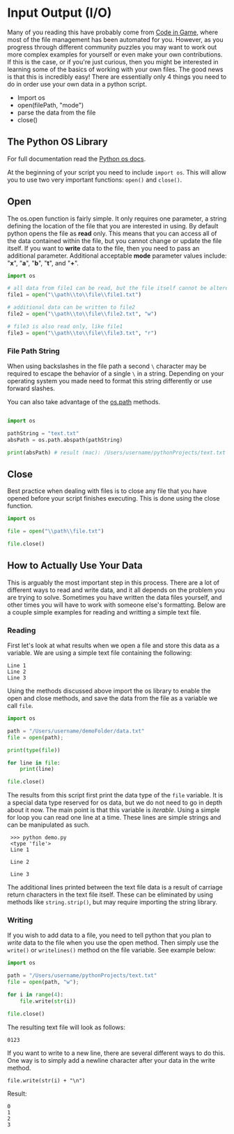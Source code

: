 # Input Output (I/O)

Many of you reading this have probably come from [Code in Game](https://www.codingame.com/), where most of the file management has been automated for you. However, as you progress through different community puzzles you may want to work out more complex examples for yourself or even make your own contributions. 
If this is the case, or if you're just curious, then you might be interested in learning some of the basics of working with your own files. The good news is that this is incredibly easy! There are essentially only 4 things you need to do in order use your own data in a python script.

* Import os
* open(filePath, "mode")
* parse the data from the file
* close()

## The Python OS Library

For full documentation read the [Python os docs](https://docs.python.org/3/library/os.html).

At the beginning of your script you need to include ```import os```. This will allow you to use two very important functions: ```open()``` and ```close()```.

## Open

The os.open function is fairly simple. It only requires one parameter, a string defining the location of the file that you are interested in using. By default python opens the file as **read** only. This means that you can access all of the data contained within the file, but you cannot change or update the file itself. If you want to **write** data to the file, then you need to pass an additional parameter. Additional acceptable **mode** parameter values include: "**x**", "**a**", "**b**", "**t**", and "**+**".

```python
import os

# all data from file1 can be read, but the file itself cannot be altered 
file1 = open("\\path\\to\\file\\file1.txt")

# additional data can be written to file2 
file2 = open("\\path\\to\\file\\file2.txt", "w")

# file3 is also read only, like file1
file3 = open("\\path\\to\\file\\file3.txt", "r")
```

### File Path String 

When using backslashes in the file path a second `\` character may be required to escape the behavior of a single `\` in a string. Depending on your operating system you made need to format this string differently or use forward slashes.

You can also take advantage of the [os.path](https://docs.python.org/3/library/os.path.html) methods.

```python 

import os

pathString = "text.txt"
absPath = os.path.abspath(pathString)

print(absPath) # result (mac): /Users/username/pythonProjects/text.txt

```

## Close

Best practice when dealing with files is to close any file that you have opened before your script finishes executing. This is done using the close function.

```python
import os

file = open("\\path\\file.txt")

file.close()
```

## How to Actually Use Your Data

This is arguably the most important step in this process. There are a lot of different ways to read and write data, and it all depends on the problem you are trying to solve. 
Sometimes you have written the data files yourself, and other times you will have to work with someone else's formatting. 
Below are a couple simple examples for reading and writting a simple text file.

### Reading

First let's look at what results when we open a file and store this data as a variable. We are using a simple text file containing the following:

```text
Line 1
Line 2
Line 3
```

Using the methods discussed above import the os library to enable the open and close methods, and save the data from the file as a variable we call `file`.


```python 
import os

path = "/Users/username/demoFolder/data.txt"
file = open(path);

print(type(file))

for line in file:
    print(line)

file.close()
```

The results from this script first print the data type of the `file` variable. It is a special data type reserved for os data, but we do not need to go in depth about it now. 
The main point is that this variable is *iterable*. Using a simple for loop you can read one line at a time. These lines are simple strings and can be manipulated as such.

```console
 >>> python demo.py 
 <type 'file'>
 Line 1

 Line 2

 Line 3
```

The additional lines printed between the text file data is a result of carriage return characters in the text file itself. These can be eliminated by 
using methods like `string.strip()`, but may require importing the string library.

### Writing

If you wish to add data to a file, you need to tell python that you plan to *write* data to the file when you use the open method. Then simply use the 
`write()` or `writelines()` method on the file variable. See example below:

```python
import os

path = "/Users/username/pythonProjects/text.txt"
file = open(path, "w");

for i in range(4):
    file.write(str(i))

file.close()
```

The resulting text file will look as follows:

```text 
0123
```

If you want to write to a new line, there are several different ways to do this. 
One way is to simply add a newline character after your data in the write method.

`file.write(str(i) + "\n")`
 
 Result:
```text
0
1
2
3
```




